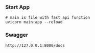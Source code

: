 ### Start App
```
# main is file with fast api function
uvicorn main:app --reload
```

### Swagger

```
http://127.0.0.1:8000/docs
```